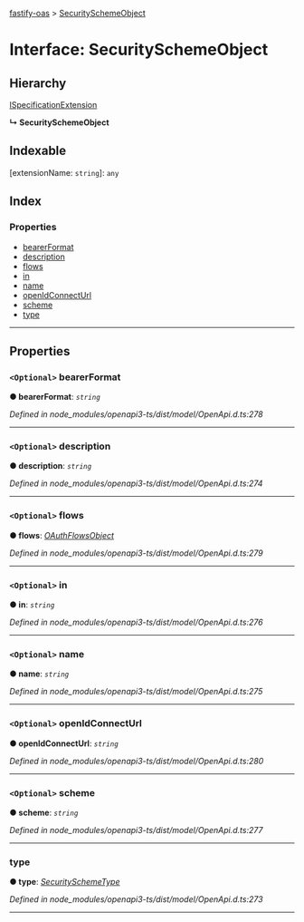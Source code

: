 [fastify-oas](../README.md) > [SecuritySchemeObject](../interfaces/securityschemeobject.md)

# Interface: SecuritySchemeObject

## Hierarchy

 [ISpecificationExtension](ispecificationextension.md)

**↳ SecuritySchemeObject**

## Indexable

\[extensionName: `string`\]:&nbsp;`any`
## Index

### Properties

* [bearerFormat](securityschemeobject.md#bearerformat)
* [description](securityschemeobject.md#description)
* [flows](securityschemeobject.md#flows)
* [in](securityschemeobject.md#in)
* [name](securityschemeobject.md#name)
* [openIdConnectUrl](securityschemeobject.md#openidconnecturl)
* [scheme](securityschemeobject.md#scheme)
* [type](securityschemeobject.md#type)

---

## Properties

<a id="bearerformat"></a>

### `<Optional>` bearerFormat

**● bearerFormat**: *`string`*

*Defined in node_modules/openapi3-ts/dist/model/OpenApi.d.ts:278*

___
<a id="description"></a>

### `<Optional>` description

**● description**: *`string`*

*Defined in node_modules/openapi3-ts/dist/model/OpenApi.d.ts:274*

___
<a id="flows"></a>

### `<Optional>` flows

**● flows**: *[OAuthFlowsObject](oauthflowsobject.md)*

*Defined in node_modules/openapi3-ts/dist/model/OpenApi.d.ts:279*

___
<a id="in"></a>

### `<Optional>` in

**● in**: *`string`*

*Defined in node_modules/openapi3-ts/dist/model/OpenApi.d.ts:276*

___
<a id="name"></a>

### `<Optional>` name

**● name**: *`string`*

*Defined in node_modules/openapi3-ts/dist/model/OpenApi.d.ts:275*

___
<a id="openidconnecturl"></a>

### `<Optional>` openIdConnectUrl

**● openIdConnectUrl**: *`string`*

*Defined in node_modules/openapi3-ts/dist/model/OpenApi.d.ts:280*

___
<a id="scheme"></a>

### `<Optional>` scheme

**● scheme**: *`string`*

*Defined in node_modules/openapi3-ts/dist/model/OpenApi.d.ts:277*

___
<a id="type"></a>

###  type

**● type**: *[SecuritySchemeType](../#securityschemetype)*

*Defined in node_modules/openapi3-ts/dist/model/OpenApi.d.ts:273*

___

